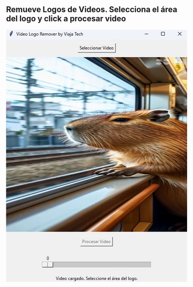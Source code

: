 Remueve Logos de Videos. Selecciona el área del logo y click a procesar video
-----------

![](https://github.com/viajatech/VideoLogoRemover/blob/main/Video%20Logo%20Remover%20Foto.png)
